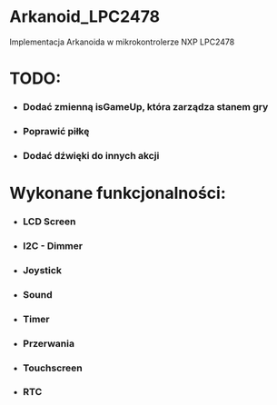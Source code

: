 # Arkanoid_LPC2478
Implementacja Arkanoida w mikrokontrolerze NXP LPC2478
# TODO:

* ### Dodać zmienną isGameUp, która zarządza stanem gry

* ### Poprawić piłkę

* ### Dodać dźwięki do innych akcji

# Wykonane funkcjonalności:

* ### LCD Screen
* ### I2C - Dimmer
* ### Joystick
* ### Sound
* ### Timer
* ### Przerwania
* ### Touchscreen
* ### RTC
